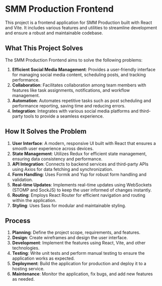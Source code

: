 # SMM Production Frontend

This project is a frontend application for SMM Production built with React and Vite. It includes various features and utilities to streamline development and ensure a robust and maintainable codebase.

## What This Project Solves

The SMM Production Frontend aims to solve the following problems:

1. **Efficient Social Media Management**: Provides a user-friendly interface for managing social media content, scheduling posts, and tracking performance.
2. **Collaboration**: Facilitates collaboration among team members with features like task assignments, notifications, and workflow management.
3. **Automation**: Automates repetitive tasks such as post scheduling and performance reporting, saving time and reducing errors.
4. **Integration**: Integrates with various social media platforms and third-party tools to provide a seamless experience.

## How It Solves the Problem

1. **User Interface**: A modern, responsive UI built with React that ensures a smooth user experience across devices.
2. **State Management**: Utilizes Redux for efficient state management, ensuring data consistency and performance.
3. **API Integration**: Connects to backend services and third-party APIs using Axios for data fetching and synchronization.
4. **Form Handling**: Uses Formik and Yup for robust form handling and validation.
5. **Real-time Updates**: Implements real-time updates using WebSockets (STOMP and SockJS) to keep the user informed of changes instantly.
6. **Routing**: Employs React Router for efficient navigation and routing within the application.
7. **Styling**: Uses Sass for modular and maintainable styling.

## Process

1. **Planning**: Define the project scope, requirements, and features.
2. **Design**: Create wireframes and design the user interface.
3. **Development**: Implement the features using React, Vite, and other technologies.
4. **Testing**: Write unit tests and perform manual testing to ensure the application works as expected.
5. **Deployment**: Build the application for production and deploy it to a hosting service.
6. **Maintenance**: Monitor the application, fix bugs, and add new features as needed.
